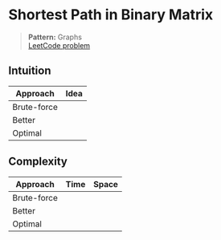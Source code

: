 # Shortest Path in Binary Matrix

> **Pattern:** Graphs  
> [LeetCode problem](https://leetcode.com/problems/shortest-path-in-binary-matrix/)

## Intuition

| Approach | Idea |
|----------|------|
| Brute-force | |
| Better | |
| Optimal | |

## Complexity

| Approach  | Time | Space |
|-----------|------|-------|
| Brute-force |  |  |
| Better |  |  |
| Optimal |  |  |

